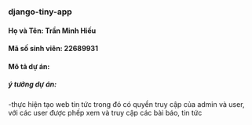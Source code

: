 ﻿### django-tiny-app 
 #### Họ và Tên: Trần Minh Hiếu
 #### Mã số sinh viên: 22689931
 #### Mô tả dự án:
 ##### ý tưởng dự án:
 -thực hiện tạo web tin tức trong đó có quyền truy cập của admin và user, với các user được phếp xem và truy cập các bài báo, tin tức
 
